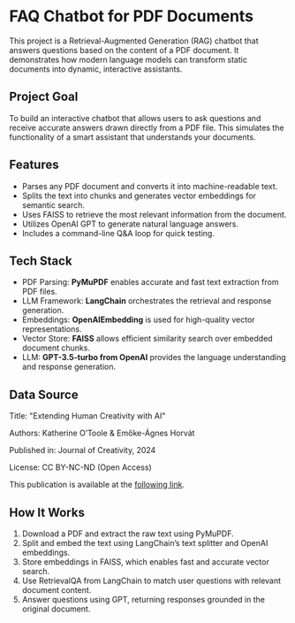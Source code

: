 # FAQ Chatbot for PDF Documents
This project is a Retrieval-Augmented Generation (RAG) chatbot that answers questions based on the content of a PDF document. It demonstrates how modern language models can transform static documents into dynamic, interactive assistants.

## Project Goal
To build an interactive chatbot that allows users to ask questions and receive accurate answers drawn directly from a PDF file. This simulates the functionality of a smart assistant that understands your documents.

## Features
  *  Parses any PDF document and converts it into machine-readable text.
  *  Splits the text into chunks and generates vector embeddings for semantic search.
  *  Uses FAISS to retrieve the most relevant information from the document.
  *  Utilizes OpenAI GPT to generate natural language answers.
  *  Includes a command-line Q&A loop for quick testing.

## Tech Stack
  *  PDF Parsing: **PyMuPDF** enables accurate and fast text extraction from PDF files.
  *  LLM Framework: **LangChain** orchestrates the retrieval and response generation.
  *  Embeddings: **OpenAIEmbedding** is used for high-quality vector representations.
  *  Vector Store: **FAISS** allows efficient similarity search over embedded document chunks.
  *  LLM: **GPT-3.5-turbo from OpenAI** provides the language understanding and response generation.

## Data Source
Title: "Extending Human Creativity with AI"

Authors: Katherine O’Toole & Emőke-Ágnes Horvát

Published in: Journal of Creativity, 2024

License: CC BY-NC-ND (Open Access)

This publication is available at the [following link](https://www.sciencedirect.com/science/article/pii/S2713374524000062?via%3Dihub).

## How It Works
1.  Download a PDF and extract the raw text using PyMuPDF.
2.  Split and embed the text using LangChain’s text splitter and OpenAI embeddings.
3.  Store embeddings in FAISS, which enables fast and accurate vector search.
4.  Use RetrievalQA from LangChain to match user questions with relevant document content.
5.  Answer questions using GPT, returning responses grounded in the original document.
